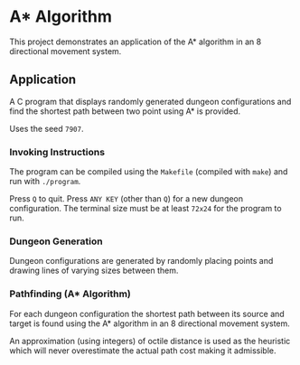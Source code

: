# A* Algorithm

This project demonstrates an application of the A* algorithm in an 8 directional movement system.

## Application

A C program that displays randomly generated dungeon configurations and find the shortest path between two point using A* is provided.

Uses the seed `7907`.

### Invoking Instructions

The program can be compiled using the `Makefile` (compiled with `make`) and run with `./program`.

Press `Q` to quit.
Press `ANY KEY` (other than `Q`) for a new dungeon configuration.
The terminal size must be at least `72x24` for the program to run.

### Dungeon Generation

Dungeon configurations are generated by randomly placing points and drawing lines of varying sizes between them.

### Pathfinding (A* Algorithm)

For each dungeon configuration the shortest path between its source and target is found using the A* algorithm in an 8 directional movement system.

An approximation (using integers) of octile distance is used as the heuristic which will never overestimate the actual path cost making it admissible.
